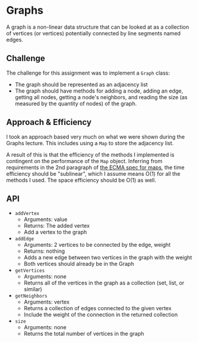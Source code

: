 # Graphs

A graph is a non-linear data structure that can be looked at as a collection of vertices (or vertices) potentially connected by line segments named edges.

## Challenge

The challenge for this assignment was to implement a `Graph` class:

- The graph should be represented as an adjacency list
- The graph should have methods for adding a node, adding an edge, getting all nodes, getting a node's neighbors, and reading the size (as measured by the quantity of nodes) of the graph.

## Approach & Efficiency

I took an approach based very much on what we were shown during the Graphs lecture. This includes using a `Map` to store the adjacency list.

A result of this is that the efficiency of the methods I implemented is contingent on the performance of the `Map` object. Inferring from requirements in the 2nd paragraph of [the ECMA spec for maps](https://262.ecma-international.org/6.0/#sec-map-objects), the time efficiency should be "sublinear", which I assume means O(1) for all the methods I used. The space efficiency should be O(1) as well.

## API

- `addVertex`
  - Arguments: value
  - Returns: The added vertex
  - Add a vertex to the graph
- `addEdge`
  - Arguments: 2 vertices to be connected by the edge, weight
  - Returns: nothing
  - Adds a new edge between two vertices in the graph with the weight
  - Both vertices should already be in the Graph
- `getVertices`
  - Arguments: none
  - Returns all of the vertices in the graph as a collection (set, list, or similar)
- `getNeighbors`
  - Arguments: vertex
  - Returns a collection of edges connected to the given vertex
  - Include the weight of the connection in the returned collection
- `size`
  - Arguments: none
  - Returns the total number of vertices in the graph
